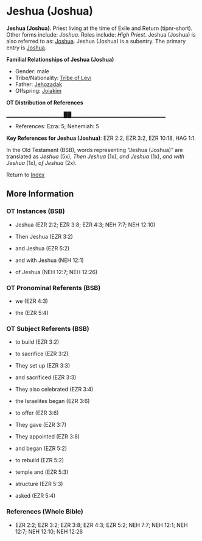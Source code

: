 # Jeshua (Joshua)
**Jeshua (Joshua)**. 
Priest living at the time of Exile and Return (tipnr-short). 
Other forms include: 
*Joshua*. 
Roles include: 
_High Priest_. 
Jeshua (Joshua) is also referred to as: 
[Joshua](Joshua.5.md). 
Jeshua (Joshua) is a subentry. The primary entry is 
[Joshua](Joshua.5.md). 




**Familial Relationships of Jeshua (Joshua)**


* Gender: male
* Tribe/Nationality: [Tribe of Levi](../../../groups/md/acai/Levi.md)
* Father: [Jehozadak](Jehozadak.md)
* Offspring: [Joiakim](Joiakim.md)


**OT Distribution of References**

▁▁▁▁▁▁▁▁▁▁▁▁▁▁██▁▁▁▁▁▁▁▁▁▁▁▁▁▁▁▁▁▁▁▁▁▁▁
* References: Ezra: 5; Nehemiah: 5



**Key References for Jeshua (Joshua)**: 
EZR 2:2, EZR 3:2, EZR 10:18, HAG 1:1. 


In the Old Testament (BSB), words representing “Jeshua (Joshua)” are translated as 
*Jeshua* (5x), *Then Jeshua* (1x), *and Jeshua* (1x), *and with Jeshua* (1x), *of Jeshua* (2x). 




Return to [Index](00-Index.md)

## More Information

### OT Instances (BSB)

* Jeshua (EZR 2:2; EZR 3:8; EZR 4:3; NEH 7:7; NEH 12:10)

* Then Jeshua (EZR 3:2)

* and Jeshua (EZR 5:2)

* and with Jeshua (NEH 12:1)

* of Jeshua (NEH 12:7; NEH 12:26)



### OT Pronominal Referents (BSB)

* we (EZR 4:3)

* the (EZR 5:4)



### OT Subject Referents (BSB)

* to build (EZR 3:2)

* to sacrifice (EZR 3:2)

* They set up (EZR 3:3)

* and sacrificed (EZR 3:3)

* They also celebrated (EZR 3:4)

* the Israelites began (EZR 3:6)

* to offer (EZR 3:6)

* They gave (EZR 3:7)

* They appointed (EZR 3:8)

* and began (EZR 5:2)

* to rebuild (EZR 5:2)

* temple and (EZR 5:3)

* structure (EZR 5:3)

* asked (EZR 5:4)



### References (Whole Bible)

* EZR 2:2; EZR 3:2; EZR 3:8; EZR 4:3; EZR 5:2; NEH 7:7; NEH 12:1; NEH 12:7; NEH 12:10; NEH 12:26



